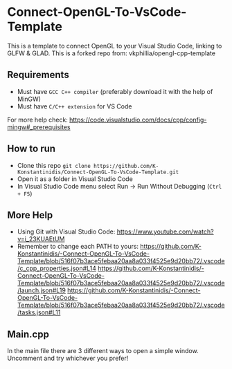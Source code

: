 # Connect-OpenGL-To-VsCode-Template

This is a template to connect OpenGL to your Visual Studio Code, linking to GLFW & GLAD.
This is a forked repo from: vkphillia/opengl-cpp-template

## Requirements

- Must have `GCC C++ compiler` (preferably download it with the help of MinGW)
- Must have `C/C++ extension` for VS Code

For more help check: https://code.visualstudio.com/docs/cpp/config-mingw#_prerequisites

## How to run

- Clone this repo `git clone https://github.com/K-Konstantinidis/Connect-OpenGL-To-VsCode-Template.git`
- Open it as a folder in Visual Studio Code
- In Visual Studio Code menu select Run -> Run Without Debugging (`Ctrl + F5`)

## More Help 
- Using Git with Visual Studio Code: https://www.youtube.com/watch?v=i_23KUAEtUM
- Remember to change each PATH to yours:
https://github.com/K-Konstantinidis/-Connect-OpenGL-To-VsCode-Template/blob/516f07b3ace5febaa20aa8a033f4525e9d20bb72/.vscode/c_cpp_properties.json#L14
https://github.com/K-Konstantinidis/-Connect-OpenGL-To-VsCode-Template/blob/516f07b3ace5febaa20aa8a033f4525e9d20bb72/.vscode/launch.json#L19
https://github.com/K-Konstantinidis/-Connect-OpenGL-To-VsCode-Template/blob/516f07b3ace5febaa20aa8a033f4525e9d20bb72/.vscode/tasks.json#L11

## Main.cpp
In the main file there are 3 different ways to open a simple window. Uncomment and try whichever you prefer!
